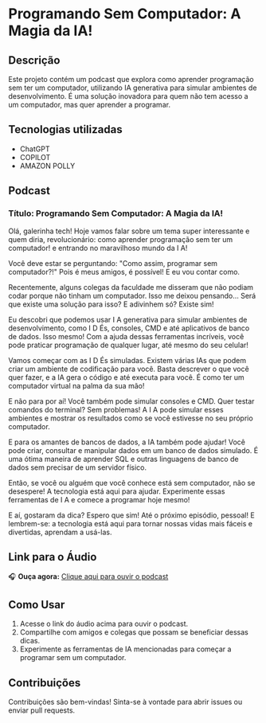 # Programando Sem Computador: A Magia da IA!

## Descrição
Este projeto contém um podcast que explora como aprender programação sem ter um computador, utilizando IA generativa para simular ambientes de desenvolvimento. É uma solução inovadora para quem não tem acesso a um computador, mas quer aprender a programar.

## Tecnologias utilizadas
- ChatGPT
- COPILOT
- AMAZON POLLY

## Podcast
### Título: Programando Sem Computador: A Magia da IA!

Olá, galerinha tech! Hoje vamos falar sobre um tema super interessante e quem diria, revolucionário: como aprender programação sem ter um computador! e entrando no maravilhoso mundo da I A!

Você deve estar se perguntando: "Como assim, programar sem computador?!" Pois é meus amigos, é possível! E eu vou contar como.

Recentemente, alguns colegas da faculdade me disseram que não podiam codar porque não tinham um computador. Isso me deixou pensando... Será que existe uma solução para isso? E adivinhem só? Existe sim!

Eu descobri que podemos usar I A generativa para simular ambientes de desenvolvimento, como I D És, consoles, CMD e até aplicativos de banco de dados. Isso mesmo! Com a ajuda dessas ferramentas incríveis, você pode praticar programação de qualquer lugar, até mesmo do seu celular!

Vamos começar com as I D És simuladas. Existem várias IAs que podem criar um ambiente de codificação para você. Basta descrever o que você quer fazer, e a IA gera o código e até executa para você. É como ter um computador virtual na palma da sua mão!

E não para por aí! Você também pode simular consoles e CMD. Quer testar comandos do terminal? Sem problemas! A I A pode simular esses ambientes e mostrar os resultados como se você estivesse no seu próprio computador.

E para os amantes de bancos de dados, a IA também pode ajudar! Você pode criar, consultar e manipular dados em um banco de dados simulado. É uma ótima maneira de aprender SQL e outras linguagens de banco de dados sem precisar de um servidor físico.

Então, se você ou alguém que você conhece está sem computador, não se desespere! A tecnologia está aqui para ajudar. Experimente essas ferramentas de I A e comece a programar hoje mesmo!

E aí, gostaram da dica? Espero que sim! Até o próximo episódio, pessoal! E lembrem-se: a tecnologia está aqui para tornar nossas vidas mais fáceis e divertidas, aprendam a usá-las.

## Link para o Áudio
🎧 **Ouça agora:** [Clique aqui para ouvir o podcast](Podcast/speech_20250417151145535.mp3)

## Como Usar
1. Acesse o link do áudio acima para ouvir o podcast.
2. Compartilhe com amigos e colegas que possam se beneficiar dessas dicas.
3. Experimente as ferramentas de IA mencionadas para começar a programar sem um computador.

## Contribuições
Contribuições são bem-vindas! Sinta-se à vontade para abrir issues ou enviar pull requests.

